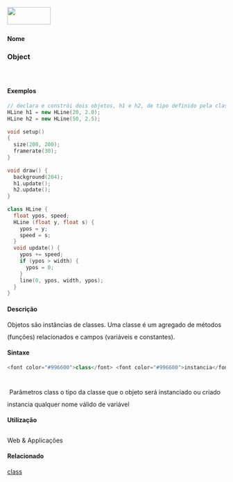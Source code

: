 <img height="40" src="../images/1pix.gif" width="100"/>
<img height="1" src="../images/1pix.gif" width="20"/>
<img height="1" src="../images/1pix.gif" width="555"/>

#### Nome
### Object
<img height="25" src="../images/1pix.gif" width="1"/>

#### Exemplos

```pde
// declara e constrói dois objetos, h1 e h2, de tipo definido pela classe HLine
HLine h1 = new HLine(20, 2.0); 
HLine h2 = new HLine(50, 2.5); 
 
void setup() 
{ 
  size(200, 200); 
  framerate(30); 
} 
 
void draw() { 
  background(204); 
  h1.update(); 
  h2.update();  
} 
 
class HLine { 
  float ypos, speed; 
  HLine (float y, float s) {  
    ypos = y; 
    speed = s; 
  } 
  void update() { 
    ypos += speed; 
    if (ypos > width) { 
      ypos = 0; 
    } 
    line(0, ypos, width, ypos); 
  } 
} 

```

#### Descrição
Objetos são instâncias de classes. Uma
classe é um agregado de métodos (funções)
relacionados e campos (variáveis e constantes).
<img height="25" src="../images/1pix.gif" width="1"/>

#### Sintaxe
```pde
<font color="#996600">class</font> <font color="#996600">instancia</font>
            
```
<img height="25" src="../images/1pix.gif" width="1"/>
Parâmetros
class
o tipo da classe que o objeto será instanciado ou criado
instancia
qualquer nome válido de variável
<img height="25" src="../images/1pix.gif" width="1"/>

#### Utilização

	
Web & Applicações
<img height="25" src="../images/1pix.gif" width="1"/>

#### Relacionado
[class](class)

